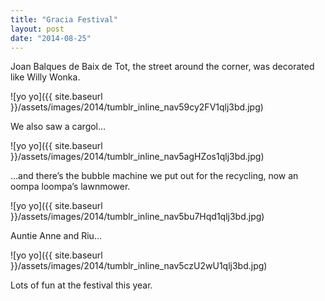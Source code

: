 ```yaml
---
title: "Gracia Festival"
layout: post
date: "2014-08-25"
---
```


Joan Balques de Baix de Tot, the street around the corner, was decorated like Willy Wonka.

![yo yo]({{ site.baseurl }}/assets/images/2014/tumblr_inline_nav59cy2FV1qlj3bd.jpg)

We also saw a cargol…

![yo yo]({{ site.baseurl }}/assets/images/2014/tumblr_inline_nav5agHZos1qlj3bd.jpg)

…and there’s the bubble machine we put out for the recycling, now an oompa loompa’s lawnmower.

![yo yo]({{ site.baseurl }}/assets/images/2014/tumblr_inline_nav5bu7Hqd1qlj3bd.jpg)

Auntie Anne and Riu…

![yo yo]({{ site.baseurl }}/assets/images/2014/tumblr_inline_nav5czU2wU1qlj3bd.jpg)

Lots of fun at the festival this year.
